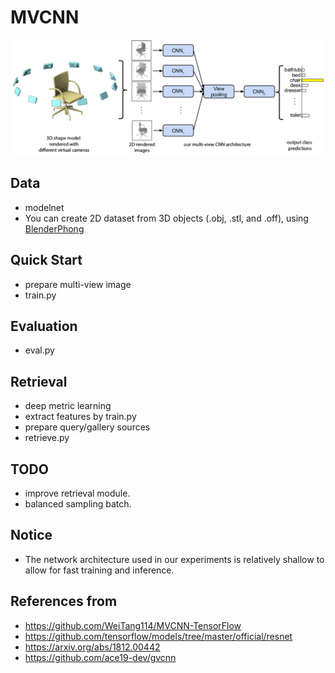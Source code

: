 # MVCNN
![](assets/mvcnn_framework.png)

## Data
- modelnet
- You can create 2D dataset from 3D objects (.obj, .stl, and .off), using [BlenderPhong](https://github.com/WeiTang114/BlenderPhong)

## Quick Start
- prepare multi-view image
- train.py

## Evaluation
- eval.py

## Retrieval
- deep metric learning
- extract features by train.py
- prepare query/gallery sources
- retrieve.py
    
## TODO
- improve retrieval module.
- balanced sampling batch.

## Notice
- The network architecture used in our experiments is relatively shallow to 
allow for fast training and inference.

## References from
- https://github.com/WeiTang114/MVCNN-TensorFlow
- https://github.com/tensorflow/models/tree/master/official/resnet
- https://arxiv.org/abs/1812.00442
- https://github.com/ace19-dev/gvcnn
